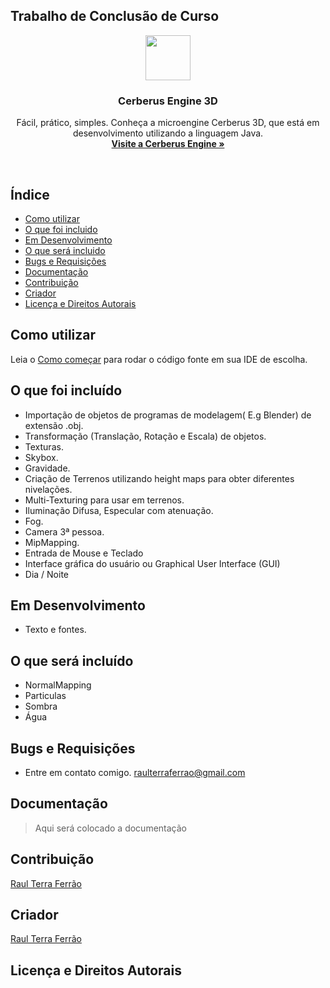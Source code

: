 ## Trabalho de Conclusão de Curso

<p align="center">
  <a href="http://www.inf.ufg.br/~raulferrao/Cerberus-Engine">
    <img src="http://www.inf.ufg.br/~raulferrao/Cerberus-Engine/img/perfil.png" width=72 height=72>
  </a>

  <h3 align="center">Cerberus Engine 3D</h3>

  <p align="center">
    Fácil, prático, simples. Conheça a microengine Cerberus 3D, que está em desenvolvimento utilizando a linguagem Java.
    <br>
    <a href="http://www.inf.ufg.br/~raulferrao/Cerberus-Engine"><strong>Visite a Cerberus Engine &raquo;</strong></a>
  </p>
</p>

<br>

## Índice
- [Como utilizar](#como-utilizar)
- [O que foi incluido](#o-que-foi-incluido)
- [Em Desenvolvimento](#em-desenvolvimento)
- [O que será incluido](#o-que-será-incluido)
- [Bugs e Requisições](#bugs-e-requisicões)
- [Documentação](#documentacao)
- [Contribuição](#contribuicao)
- [Criador](#criador)
- [Licença e Direitos Autorais](#licenca-e-direitos-autorais)

## Como utilizar
Leia o [Como começar](http://www.inf.ufg.br/~raulferrao/Cerberus-Engine/como-comecar.html) para rodar o código fonte em sua IDE de escolha.

## O que foi incluído

- Importação de objetos de programas de modelagem( E.g Blender) de extensão .obj.
- Transformação (Translação, Rotação e Escala) de objetos.
- Texturas.
- Skybox.
- Gravidade.
- Criação de Terrenos utilizando height maps para obter diferentes nivelações.
- Multi-Texturing para usar em terrenos.
- Iluminação Difusa, Especular com atenuação.
- Fog.
- Camera 3ª pessoa.
- MipMapping.
- Entrada de Mouse e Teclado
- Interface gráfica do usuário ou Graphical User Interface (GUI) 
- Dia / Noite



## Em Desenvolvimento

- Texto e fontes.


## O que será incluído

- NormalMapping
- Particulas
- Sombra
- Água

## Bugs e Requisições

- Entre em contato comigo. raulterraferrao@gmail.com

## Documentação

> Aqui será colocado a documentação

## Contribuição

[Raul Terra Ferrão](http://www.inf.ufg.br/~raulferrao)

## Criador

[Raul Terra Ferrão](http://www.inf.ufg.br/~raulferrao)

## Licença e Direitos Autorais


